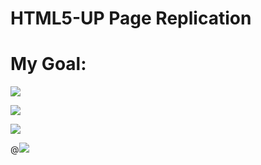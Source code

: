 # HTML5-UP Page Replication

# My Goal:

![](/home/basecamp/web_dev/flexbox/html5-flex/images/replicate-1.png)

![](/home/basecamp/web_dev/flexbox/html5-flex/images/replicate-2.png)

![](/home/basecamp/web_dev/flexbox/html5-flex/images/replication-3.png)

@![](/home/basecamp/web_dev/flexbox/html5-flex/images/replication-4.png)